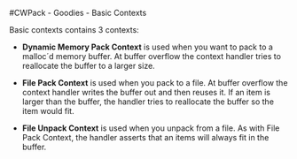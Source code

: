 #CWPack - Goodies - Basic Contexts


Basic contexts contains 3 contexts:

- **Dynamic Memory Pack Context** is used when you want to pack to a malloc´d memory buffer. At buffer overflow the context handler tries to reallocate the buffer to a larger size.

- **File Pack Context** is used when you pack to a file. At buffer overflow the context handler writes the buffer out and then reuses it. If an item is larger than the buffer, the handler tries to reallocate the buffer so the item would fit.

- **File Unpack Context** is used when you unpack from a file. As with File Pack Context, the handler asserts that an items will always fit in the buffer.
